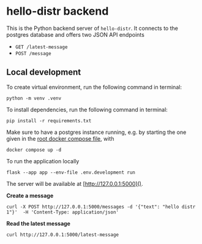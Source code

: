 # hello-distr backend

This is the Python backend server of `hello-distr`. 
It connects to the postgres database and offers two JSON API endpoints
* `GET /latest-message`
* `POST /message`

## Local development

To create virtual environment, run the following command in terminal:

```shell
python -m venv .venv
```

To install dependencies, run the following command in terminal:

```shell
pip install -r requirements.txt
```

Make sure to have a postgres instance running, e.g. by starting the one given in the [root docker compose file](../docker-compose.yaml), with

```shell
docker compose up -d
```

To run the application locally

```shell
flask --app app --env-file .env.development run
```

The server will be available at [http://127.0.0.1:5000](). 

**Create a message**

```shell
curl -X POST http://127.0.0.1:5000/messages -d '{"text": "hello distr 1"}'  -H 'Content-Type: application/json'
```

**Read the latest message**

```shell
curl http://127.0.0.1:5000/latest-message
```
